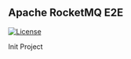 ## Apache RocketMQ E2E
[![License](https://img.shields.io/badge/license-Apache%202-4EB1BA.svg)](https://www.apache.org/licenses/LICENSE-2.0.html)

Init Project
